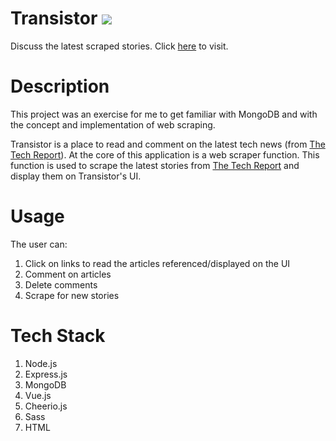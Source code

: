 # Transistor ![](https://cdn.pixabay.com/photo/2012/04/24/17/43/transistor-40613_960_720.png)
Discuss the latest scraped stories. Click [here](https://transistor-webscraper.herokuapp.com/) to visit.

# Description
This project was an exercise for me to get familiar with MongoDB and with the concept and implementation of web scraping.

Transistor is a place to read and comment on the latest tech news (from [The Tech Report](https://techreport.com/)). At the core of this application is a web scraper function. This function is used to scrape the latest stories from [The Tech Report](https://techreport.com/) and display them on Transistor's UI.

# Usage
The user can:

1. Click on links to read the articles referenced/displayed on the UI
2. Comment on articles
3. Delete comments
4. Scrape for new stories

# Tech Stack

1. Node.js
2. Express.js
3. MongoDB
4. Vue.js
5. Cheerio.js
6. Sass
7. HTML
